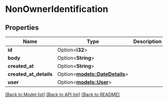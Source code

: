 # NonOwnerIdentification

## Properties

Name | Type | Description | Notes
------------ | ------------- | ------------- | -------------
**id** | Option<**i32**> |  | [optional]
**body** | Option<**String**> |  | [optional]
**created_at** | Option<**String**> |  | [optional]
**created_at_details** | Option<[**models::DateDetails**](DateDetails.md)> |  | [optional]
**user** | Option<[**models::User**](User.md)> |  | [optional]

[[Back to Model list]](../README.md#documentation-for-models) [[Back to API list]](../README.md#documentation-for-api-endpoints) [[Back to README]](../README.md)


